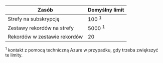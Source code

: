 
| Zasób  | Domyślny limit 
--- | ---
| Strefy na subskrypcję | 100 <sup>1</sup>
| Zestawy rekordów na strefy| 5000 <sup>1</sup>
| Rekordów w zestawie rekordów| 20

<sup>1</sup> kontakt z pomocą techniczną Azure w przypadku, gdy trzeba zwiększyć te limity.
